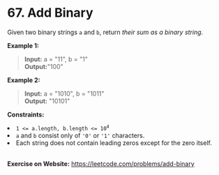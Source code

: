 # 67. Add Binary

Given two binary strings `a` and `b`, return *their sum as a binary string*.

 

**Example 1:**

> **Input:** a = "11", b = "1"  
**Output:**"100"

**Example 2:**

> **Input:** a = "1010", b = "1011"  
**Output:** "10101"
 

**Constraints:**

<li><code>1 &lt;= a.length, b.length &lt;= 10<sup>4</sup></code></li>
<li><code>a</code> and <code>b</code> consist&nbsp;only of <code>'0'</code> or <code>'1'</code> characters.</li>
<li>Each string does not contain leading zeros except for the zero itself.</li>


<br/>

**Exercise on Website:** https://leetcode.com/problems/add-binary